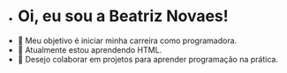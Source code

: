 - # Oi, eu sou a Beatriz Novaes!
- 👀 Meu objetivo é iniciar minha carreira como programadora.
- 🌱 Atualmente estou aprendendo HTML.
- 💞️ Desejo colaborar em projetos para aprender programação na prática.

<!---
beatriznovaes/beatriznovaes is a ✨ special ✨ repository because its `README.md` (this file) appears on your GitHub profile.
You can click the Preview link to take a look at your changes.
--->
